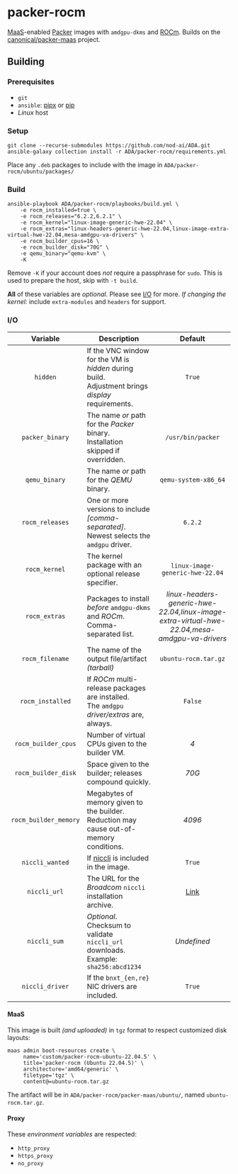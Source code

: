 # packer-rocm

[MaaS](https://maas.io/)-enabled [Packer](https://www.packer.io/) images
with `amdgpu-dkms` and [ROCm](https://www.amd.com/en/products/software/rocm.html). Builds on the [canonical/packer-maas](https://github.com/canonical/packer-maas/)
project.

## Building

### Prerequisites

* `git`
* `ansible`: [pipx](https://docs.ansible.com/ansible/latest/installation_guide/intro_installation.html#installing-and-upgrading-ansible-with-pipx) or [pip](https://docs.ansible.com/ansible/latest/installation_guide/intro_installation.html#installing-and-upgrading-ansible-with-pip)
* _Linux_ host

### Setup

```shell
git clone --recurse-submodules https://github.com/nod-ai/ADA.git
ansible-galaxy collection install -r ADA/packer-rocm/requirements.yml
```

Place any `.deb` packages to include with the image in `ADA/packer-rocm/ubuntu/packages/`

### Build

```shell
ansible-playbook ADA/packer-rocm/playbooks/build.yml \
    -e rocm_installed=true \
    -e rocm_releases="6.2.2,6.2.1" \
    -e rocm_kernel="linux-image-generic-hwe-22.04" \
    -e rocm_extras="linux-headers-generic-hwe-22.04,linux-image-extra-virtual-hwe-22.04,mesa-amdgpu-va-drivers" \
    -e rocm_builder_cpus=16 \
    -e rocm_builder_disk="70G" \
    -e qemu_binary="qemu-kvm" \
    -K
```

Remove `-K` if your account does _not_ require a passphrase for `sudo`. This is used to prepare the host, skip with `-t build`.

**All** of these variables are _optional_. Please see [I/O](#io) for more. _If changing the kernel:_ include `extra-modules` and `headers` for support.

### I/O

| Variable | Description | Default |
|:----------:|-------------|:---------:|
| `hidden` | If the VNC window for the VM is _hidden_ during build.<br/>Adjustment brings _display_ requirements. | `True` |
| `packer_binary` | The name _or_ path for the _Packer_ binary.<br/>Installation skipped if overridden. | `/usr/bin/packer` |
| `qemu_binary` | The name _or_ path for the _QEMU_ binary. | `qemu-system-x86_64` |
| `rocm_releases` | One or more versions to include _[comma-separated]_.<br/>Newest selects the `amdgpu` driver. | `6.2.2` |
| `rocm_kernel` | The kernel package with an optional release specifier. | `linux-image-generic-hwe-22.04` |
| `rocm_extras` | Packages to install _before_ `amdgpu-dkms` and _ROCm_. Comma-separated list. | _linux-headers-generic-hwe-22.04,linux-image-extra-virtual-hwe-22.04,mesa-amdgpu-va-drivers_ |
| `rocm_filename` | The name of the output file/artifact _(tarball)_ | `ubuntu-rocm.tar.gz` |
| `rocm_installed` | If _ROCm_ multi-release packages are installed.<br/>The `amdgpu` _driver/extras_ are, always. | `False` |
| `rocm_builder_cpus` | Number of virtual CPUs given to the builder VM. | _4_ |
| `rocm_builder_disk` | Space given to the builder; releases compound quickly. | _70G_ |
| `rocm_builder_memory` | Megabytes of memory given to the builder.<br/>Reduction may cause out-of-memory conditions. | _4096_ |
| `niccli_wanted` | If [niccli](https://techdocs.broadcom.com/us/en/storage-and-ethernet-connectivity/ethernet-nic-controllers/bcm957xxx/adapters/Configuration-adapter/nic-cli-configuration-utility.html) is included in the image. | `True` |
| `niccli_url` | The URL for the _Broadcom_ `niccli` installation archive. | [Link](https://docs.broadcom.com/docs-and-downloads/ethernet-network-adapters/NXE/Thor2/GCA2/bcm5760x_231.2.63.0a.zip) |
| `niccli_sum` | _Optional_. Checksum to validate `niccli_url` downloads.<br/>Example: `sha256:abcd1234` | _Undefined_ |
| `niccli_driver` | If the `bnxt_{en,re}` NIC drivers are included. | `True` |

#### MaaS

This image is built _(and uploaded)_ in `tgz` format to respect customized disk layouts:

```shell
maas admin boot-resources create \
     name='custom/packer-rocm-ubuntu-22.04.5' \
     title='packer-rocm (Ubuntu 22.04.5)' \
     architecture='amd64/generic' \
     filetype='tgz' \
     content@=ubuntu-rocm.tar.gz
```

The artifact will be in `ADA/packer-rocm/packer-maas/ubuntu/`, named `ubuntu-rocm.tar.gz`.

#### Proxy

These _environment variables_ are respected:

* `http_proxy`
* `https_proxy`
* `no_proxy`
